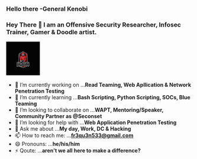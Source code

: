 ### Hello there -General Kenobi 

<!--
**Pratyaksh06/Pratyaksh06** is a ✨ _special_ ✨ repository because its `README.md` (this file) appears on your GitHub profile.
-->

### Hey There :wave: I am an Offensive Security Researcher, Infosec Trainer, Gamer & Doodle artist.
<img src="https://github.com/Pratyaksh06/PIC/blob/main/black%20bg.png" width="18%"/>

- 🔭 I’m currently working on ...**Read Teaming, Web Apllication & Network Penetration Testing**
- 🌱 I’m currently learning ...**Bash Scripting, Python Scripting, SOCs, Blue Teaming**
- 👯 I’m looking to collaborate on ...**WAPT, Mentoring/Speaker, Community Partner as @Seconset**
- 🤔 I’m looking for help with ...**Web Application Penetration Testing**
- 💬 Ask me about ...**My day, Work, DC & Hacking**
- 📫 How to reach me: ...**fr3qu3n533@gmail.com**
- 😄 Pronouns: ...**he/his/him**
- ⚡ Qoute: ...**aren't we all here to make a difference?**
